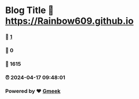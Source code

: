 # Blog Title :link: https://Rainbow609.github.io 
### :page_facing_up: [1](https://Rainbow609.github.io/tag.html) 
### :speech_balloon: 0 
### :hibiscus: 1615 
### :alarm_clock: 2024-04-17 09:48:01 
### Powered by :heart: [Gmeek](https://github.com/Meekdai/Gmeek)
